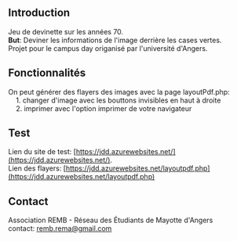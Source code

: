 ## Introduction
Jeu de devinette sur les années 70.  
<strong>But</strong>: Deviner les informations de l'image derrière les cases vertes.  
Projet pour le campus day origanisé par l'université d'Angers.  

## Fonctionnalités
On peut générer des flayers des images avec la page layoutPdf.php:  
&nbsp;&nbsp;&nbsp;&nbsp;1. changer d'image avec les bouttons invisibles en haut à droite  
&nbsp;&nbsp;&nbsp;&nbsp;2. imprimer avec l'option imprimer de votre navigateur

## Test
Lien du site de test: [https://jdd.azurewebsites.net/](https://jdd.azurewebsites.net/).  
Lien des flayers: [https://jdd.azurewebsites.net/layoutpdf.php](https://jdd.azurewebsites.net/layoutpdf.php)

## Contact
Association REMB - Réseau des Étudiants de Mayotte d'Angers  
contact: remb.rema@gmail.com
